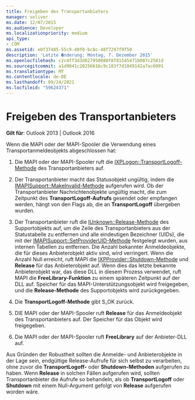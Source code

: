```yaml
---
title: Freigeben des Transportanbieters
manager: soliver
ms.date: 12/07/2015
ms.audience: Developer
ms.localizationpriority: medium
api_type:
- COM
ms.assetid: e0f37485-55c9-40f0-bc8c-48f7297f9f50
description: 'Letzte �nderung: Montag, 7. Dezember 2015'
ms.openlocfilehash: c2c4ff3d3d827950080f8f81545471b087c2581d
ms.sourcegitcommit: a1d9041c20256616c9c183f7d1049142a7ac6991
ms.translationtype: MT
ms.contentlocale: de-DE
ms.lasthandoff: 09/24/2021
ms.locfileid: "59624371"
---
```

# <a name="releasing-the-transport-provider"></a>Freigeben des Transportanbieters

 
  
**Gilt für**: Outlook 2013 | Outlook 2016 
  
Wenn die MAPI oder der MAPI-Spooler die Verwendung eines Transportanmeldeobjekts abgeschlossen hat:
  
1. Die MAPI oder der MAPI-Spooler ruft die [IXPLogon::TransportLogoff-Methode](ixplogon-transportlogoff.md) des Transportanbieters auf. 
    
2. Der Transportanbieter macht das Statusobjekt ungültig, indem die [IMAPISupport::MakeInvalid-Methode](imapisupport-makeinvalid.md) aufgerufen wird. Ob der Transportanbieter Nachrichtenobjekte ungültig macht, die zum Zeitpunkt des **TransportLogoff-Aufrufs** gesendet oder empfangen werden, hängt von den Flags ab, die an **TransportLogoff** übergeben wurden.
    
3. Der Transportanbieter ruft die [IUnknown::Release-Methode](https://msdn.microsoft.com/library/4b494c6f-f0ee-4c35-ae45-ed956f40dc7a%28Office.15%29.aspx) des Supportobjekts auf, um die Zeile des Transportanbieters aus der Statustabelle zu entfernen und alle eindeutigen Bezeichner (UIDs), die mit der [IMAPISupport::SetProviderUID-Methode](imapisupport-setprovideruid.md) festgelegt wurden, aus internen Tabellen zu entfernen. Die Anzahl bekannter Anmeldeobjekte, die für dieses Anbieterobjekt aktiv sind, wird verringert. Wenn die Anzahl Null erreicht, ruft MAPI die [IXPProvider::Shutdown-Methode](ixpprovider-shutdown.md) und **Release** für das Anbieterobjekt auf. Wenn dies das letzte bekannte Anbieterobjekt war, das diese DLL in diesem Prozess verwendet, ruft MAPI die **FreeLibrary-Funktion** zu einem späteren Zeitpunkt auf der DLL auf. Speicher für das MAPI-Unterstützungsobjekt wird freigegeben, und die **Release-Methode** des Supportobjekts wird zurückgegeben. 
    
4. Die **TransportLogoff-Methode** gibt S_OK zurück. 
    
5. DIE MAPI oder der MAPI-Spooler ruft **Release** für das Anmeldeobjekt des Transportanbieters auf. Der Speicher für das Objekt wird freigegeben. 
    
6. Die MAPI oder der MAPI-Spooler ruft **FreeLibrary** auf der Anbieter-DLL auf. 
    
Aus Gründen der Robustheit sollten die Anmelde-  und Anbieterobjekte in der Lage sein, endgültige Release-Aufrufe für sich selbst zu verarbeiten, ohne zuvor die **TransportLogoff-** oder **Shutdown-Methoden** aufgerufen zu haben. Wenn **Release** in solchen Fällen aufgerufen wird, sollten Transportanbieter die Aufrufe so behandeln, als ob **TransportLogoff** oder **Shutdown** mit einem Null-Argument gefolgt von **Release** aufgerufen worden wäre.
  

